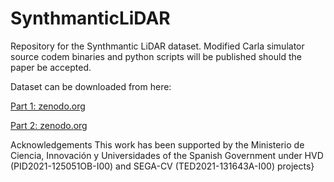 # SynthmanticLiDAR

Repository for the Synthmantic LiDAR dataset. Modified Carla simulator source codem binaries and python scripts will be published should the paper be accepted. 

Dataset can be downloaded from here: 

[Part 1: zenodo.org ](https://zenodo.org/records/10618614?token=eyJhbGciOiJIUzUxMiJ9.eyJpZCI6ImE4YWVmYWI2LTc5MTktNDlmMy05MTQ2LTllNDQzNDhlYjUwMCIsImRhdGEiOnt9LCJyYW5kb20iOiIzMWY4YzEwZGU4M2ZkNTFkMTc0M2U4YTU4NWFlNjdiZiJ9.RRGv5vntegkhqYEzDD802DihT8ZSzagiWtXmIkQkzJ0R0xax9JlCIQkoRbIc7bDXoTvoUA6amIwyv1OXRRFMlA)  

[Part 2: zenodo.org ](https://zenodo.org/records/10629943?token=eyJhbGciOiJIUzUxMiJ9.eyJpZCI6ImNjNGVhYWFlLWFmYTgtNGRhYS05ZDM3LWU0MDA4NzI1M2ExNyIsImRhdGEiOnt9LCJyYW5kb20iOiI2OGMyMjk2YTI4YzU3MjVjZDU1ODU3NWFkNWFkNDQ1MSJ9.nQWkVzZ-98mbHLkYT5wE2zVlXRjCnJN7diCRieNIyqe6UYJtMi5Kcf6P0T4_ZnkoFKkSALmqHpFCC333WUplVw)

Acknowledgements
This work has been supported by the Ministerio de Ciencia, Innovación y Universidades of the Spanish Government under HVD (PID2021-125051OB-I00) and SEGA-CV (TED2021-131643A-I00) projects}

